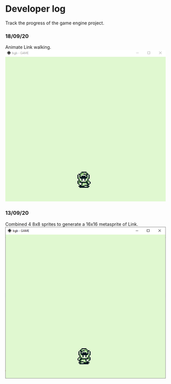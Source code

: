 # Developer log
Track the progress of the game engine project.
 
### 18/09/20
Animate Link walking.\
![walking](https://github.com/john-lay/awake-engine/raw/develop/devlog/walking.gif)

### 13/09/20
Combined 4 8x8 sprites to generate a 16x16 metasprite of Link.\
![simple-metasprite](https://github.com/john-lay/awake-engine/raw/develop/devlog/simple-metasprite.png)
